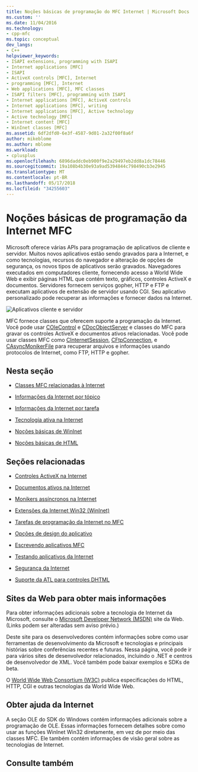 ```yaml
---
title: Noções básicas de programação do MFC Internet | Microsoft Docs
ms.custom: ''
ms.date: 11/04/2016
ms.technology:
- cpp-mfc
ms.topic: conceptual
dev_langs:
- C++
helpviewer_keywords:
- ISAPI extensions, programming with ISAPI
- Internet applications [MFC]
- ISAPI
- ActiveX controls [MFC], Internet
- programming [MFC], Internet
- Web applications [MFC], MFC classes
- ISAPI filters [MFC], programming with ISAPI
- Internet applications [MFC], ActiveX controls
- Internet applications [MFC], writing
- Internet applications [MFC], Active technology
- Active technology [MFC]
- Internet content [MFC]
- WinInet classes [MFC]
ms.assetid: 6df2dfd0-6e3f-4587-9d01-2a32f00f8a6f
author: mikeblome
ms.author: mblome
ms.workload:
- cplusplus
ms.openlocfilehash: 6896daddc0eb900f9e2a29497eb2dd8a1dc78446
ms.sourcegitcommit: 19a108b4b30e93a9ad5394844c798490cb3e2945
ms.translationtype: MT
ms.contentlocale: pt-BR
ms.lasthandoff: 05/17/2018
ms.locfileid: "34255603"
---
```

# <a name="mfc-internet-programming-basics"></a>Noções básicas de programação da Internet MFC
Microsoft oferece várias APIs para programação de aplicativos de cliente e servidor. Muitos novos aplicativos estão sendo gravados para a Internet, e como tecnologias, recursos do navegador e alteração de opções de segurança, os novos tipos de aplicativos serão gravados. Navegadores executados em computadores cliente, fornecendo acesso a World Wide Web e exibir páginas HTML que contém texto, gráficos, controles ActiveX e documentos. Servidores fornecem serviços gopher, HTTP e FTP e executam aplicativos de extensão de servidor usando CGI. Seu aplicativo personalizado pode recuperar as informações e fornecer dados na Internet.  
  
 ![Aplicativos cliente e servidor](../mfc/media/vc38bq1.gif "vc38bq1")  
  
 MFC fornece classes que oferecem suporte a programação da Internet. Você pode usar [COleControl](../mfc/reference/colecontrol-class.md) e [CDocObjectServer](../mfc/reference/cdocobjectserver-class.md) e classes do MFC para gravar os controles ActiveX e documentos ativos relacionadas. Você pode usar classes MFC como [CInternetSession](../mfc/reference/cinternetsession-class.md), [CFtpConnection](../mfc/reference/cftpconnection-class.md), e [CAsyncMonikerFile](../mfc/reference/casyncmonikerfile-class.md) para recuperar arquivos e informações usando protocolos de Internet, como FTP, HTTP e gopher.  
  
## <a name="in-this-section"></a>Nesta seção  
  
-   [Classes MFC relacionadas à Internet](../mfc/internet-related-mfc-classes.md)  
  
-   [Informações da Internet por tópico](../mfc/internet-information-by-topic.md)  
  
-   [Informações da Internet por tarefa](../mfc/internet-information-by-task.md)  
  
-   [Tecnologia ativa na Internet](../mfc/active-technology-on-the-internet.md)  
  
-   [Noções básicas de WinInet](../mfc/wininet-basics.md)  
  
-   [Noções básicas de HTML](../mfc/html-basics.md)  
  
## <a name="related-sections"></a>Seções relacionadas  
  
-   [Controles ActiveX na Internet](../mfc/activex-controls-on-the-internet.md)  
  
-   [Documentos ativos na Internet](../mfc/active-documents-on-the-internet.md)  
  
-   [Monikers assíncronos na Internet](../mfc/asynchronous-monikers-on-the-internet.md)  
  
-   [Extensões da Internet Win32 (WinInet)](../mfc/win32-internet-extensions-wininet.md)  
  
-   [Tarefas de programação da Internet no MFC](../mfc/mfc-internet-programming-tasks.md)  
  
-   [Opções de design do aplicativo](../mfc/application-design-choices.md)  
  
-   [Escrevendo aplicativos MFC](../mfc/writing-mfc-applications.md)  
  
-   [Testando aplicativos da Internet](../mfc/testing-internet-applications.md)  
  
-   [Segurança da Internet](../mfc/internet-security-cpp.md)  
  
-   [Suporte da ATL para controles DHTML](../atl/atl-support-for-dhtml-controls.md)  
  
##  <a name="_core_web_sites_for_more_information"></a> Sites da Web para obter mais informações  
 Para obter informações adicionais sobre a tecnologia de Internet da Microsoft, consulte o [Microsoft Developer Network (MSDN)](http://go.microsoft.com/fwlink/p/?linkid=56322) site da Web. (Links podem ser alteradas sem aviso prévio.)  
  
 Deste site para os desenvolvedores contém informações sobre como usar ferramentas de desenvolvimento da Microsoft e tecnologias e principais histórias sobre conferências recentes e futuras. Nessa página, você pode ir para vários sites de desenvolvedor relacionados, incluindo o .NET e centros de desenvolvedor de XML. Você também pode baixar exemplos e SDKs de beta.  
  
 O [World Wide Web Consortium (W3C)](http://go.microsoft.com/fwlink/p/?linkid=37125) publica especificações do HTML, HTTP, CGI e outras tecnologias da World Wide Web.  
  
##  <a name="_core_more_internet_help"></a> Obter ajuda da Internet  
 A seção OLE do SDK do Windows contém informações adicionais sobre a programação de OLE. Essas informações fornecem detalhes sobre como usar as funções WinInet Win32 diretamente, em vez de por meio das classes MFC. Ele também contém informações de visão geral sobre as tecnologias de Internet.  
  
## <a name="see-also"></a>Consulte também  



